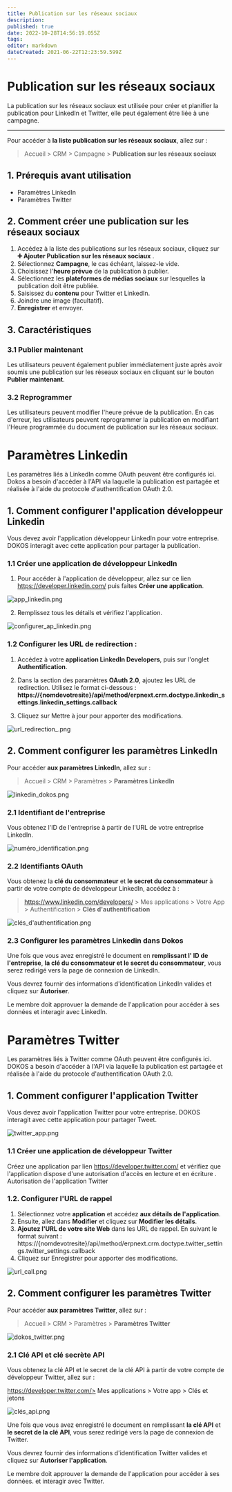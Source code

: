 ```yaml
---
title: Publication sur les réseaux sociaux
description: 
published: true
date: 2022-10-28T14:56:19.055Z
tags: 
editor: markdown
dateCreated: 2021-06-22T12:23:59.599Z
---
```


# Publication sur les réseaux sociaux

La publication sur les réseaux sociaux est utilisée pour créer et planifier la publication pour LinkedIn et Twitter, elle peut également être liée à une campagne.

---

Pour accéder à **la liste publication sur les réseaux sociaux**, allez sur :

> Accueil > CRM > Campagne > **Publication sur les réseaux sociaux**

## 1. Prérequis avant utilisation

- Paramètres LinkedIn
- Paramètres Twitter

## 2. Comment créer une publication sur les réseaux sociaux

1. Accédez à la liste des publications sur les réseaux sociaux, cliquez sur **:heavy_plus_sign: Ajouter Publication sur les réseaux sociaux** .
2. Sélectionnez **Campagne**, le cas échéant, laissez-le vide.
3. Choisissez l'**heure prévue** de la publication à publier.
4. Sélectionnez les **plateformes de médias sociaux** sur lesquelles la publication doit être publiée.
5. Saisissez du **contenu** pour Twitter et LinkedIn.
6. Joindre une image (facultatif).
7. **Enregistrer** et envoyer.

## 3. Caractéristiques

### 3.1 Publier maintenant

Les utilisateurs peuvent également publier immédiatement juste après avoir soumis une publication sur les réseaux sociaux en cliquant sur le bouton **Publier maintenant**.

### 3.2 Reprogrammer

Les utilisateurs peuvent modifier l'heure prévue de la publication. En cas d'erreur, les utilisateurs peuvent reprogrammer la publication en modifiant l'Heure programmée du document de publication sur les réseaux sociaux.

# Paramètres Linkedin

Les paramètres liés à LinkedIn comme OAuth peuvent être configurés ici. Dokos a besoin d'accéder à l'API via laquelle la publication est partagée et réalisée à l'aide du protocole d'authentification OAuth 2.0.

## 1. Comment configurer l'application développeur Linkedin

Vous devez avoir l'application développeur LinkedIn pour votre entreprise. DOKOS interagit avec cette application pour partager la publication.

### 1.1 Créer une application de développeur LinkedIn 

1. Pour accéder à l'application de développeur, allez sur ce lien https://developer.linkedin.com/ puis faites **Créer une application**. 

![app_linkedin.png](/content/crm/settings-linkedin/app_linkedin.png)

2. Remplissez tous les détails et vérifiez l'application.

![configurer_ap_linkedin.png](/content/crm/settings-linkedin/configurer_ap_linkedin.png)

### 1.2 Configurer les URL de redirection : 

1. Accédez à votre **application LinkedIn Developers**, puis sur l'onglet **Authentification**.
2. Dans la section des paramètres **OAuth 2.0**, ajoutez les URL de redirection. Utilisez le format ci-dessous :
**https://{nomdevotresite}/api/method/erpnext.crm.doctype.linkedin_settings.linkedin_settings.callback**

3. Cliquez sur Mettre à jour pour apporter des modifications.

![url_redirection_.png](/content/crm/settings-linkedin/url_redirection_.png)


## 2. Comment configurer les paramètres LinkedIn 


Pour accéder **aux paramètres LinkedIn**, allez sur :

> Accueil > CRM > Paramètres > **Paramètres LinkedIn**

![linkedin_dokos.png](/content/crm/settings-linkedin/linkedin_dokos.png)


### 2.1 Identifiant de l'entreprise

Vous obtenez l'ID de l'entreprise à partir de l'URL de votre entreprise LinkedIn.

![numéro_identification.png](/content/crm/settings-linkedin/numéro_identification.png)

### 2.2 Identifiants OAuth

Vous obtenez la **clé du consommateur** et **le secret du consommateur** à partir de votre compte de développeur LinkedIn, accédez à :

> https://www.linkedin.com/developers/ > Mes applications > Votre App > Authentification > **Clés d'authentification**

![clés_d'authentification.png](/content/crm/settings-linkedin/clés_d'authentification.png)

### 2.3 Configurer les paramètres Linkedin dans Dokos

Une fois que vous avez enregistré le document en **remplissant l' ID de l'entreprise**, **la clé du consommateur et le secret du consommateur**, vous serez redirigé vers la page de connexion de LinkedIn.

Vous devrez fournir des informations d'identification LinkedIn valides et cliquez sur **Autoriser**. 

Le membre doit approvuer la demande de l'application pour accéder à ses données et interagir avec LinkedIn.

# Paramètres Twitter

Les paramètres liés à Twitter comme OAuth peuvent être configurés ici. DOKOS a besoin d'accéder à l'API via laquelle la publication est partagée et réalisée à l'aide du protocole d'authentification OAuth 2.0.

## 1. Comment configurer l'application Twitter

Vous devez avoir l'application Twitter pour votre entreprise. DOKOS interagit avec cette application pour partager Tweet.

![twitter_app.png](/content/crm/settings-twitter/twitter_app.png)

### 1.1 Créer une application de développeur Twitter

Créez une application par lien https://developer.twitter.com/ et vérifiez que l'application dispose d'une autorisation d'accès en lecture et en écriture . Autorisation de l'application Twitter

### 1.2. Configurer l'URL de rappel

1. Sélectionnez votre **application** et accédez **aux détails de l'application**.
2. Ensuite, allez dans **Modifier** et cliquez sur **Modifier les détails**.
3. **Ajoutez l'URL de votre site Web** dans les URL de rappel. En suivant le format suivant : 
https://{nomdevotresite}/api/method/erpnext.crm.doctype.twitter_settings.twitter_settings.callback
4. Cliquez sur Enregistrer pour apporter des modifications.

![url_call.png](/content/crm/settings-twitter/url_call.png)

## 2. Comment configurer les paramètres Twitter 
Pour accéder **aux paramètres Twitter**, allez sur :

> Accueil > CRM > Paramètres > **Paramètres Twitter**

![dokos_twitter.png](/content/crm/settings-twitter/dokos_twitter.png)


### 2.1 Clé API et clé secrète API

Vous obtenez la clé API et le secret de la clé API à partir de votre compte de développeur Twitter, allez sur :

https://developer.twitter.com/> Mes applications > Votre app > Clés et jetons

![clés_api.png](/content/crm/settings-twitter/clés_api.png)

Une fois que vous avez enregistré le document en remplissant **la clé API** et **le secret de la clé API**, vous serez redirigé vers la page de connexion de Twitter.

Vous devrez fournir des informations d'identification Twitter valides et cliquez sur **Autoriser l'application**. 

Le membre doit approuver la demande de l'application pour accéder à ses données. et interagir avec Twitter.